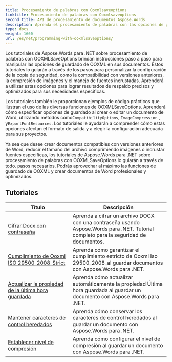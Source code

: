 ```yaml
---
title: Procesamiento de palabras con Ooxmlsaveoptions
linktitle: Procesamiento de palabras con Ooxmlsaveoptions
second_title: API de procesamiento de documentos Aspose.Words
description: Aprenda el procesamiento de palabras con las opciones de guardado OOXML en Aspose.Words para .NET. Tutoriales completos y código de muestra para manipular y personalizar el guardado de documentos de Word en formato OOXML.
type: docs
weight: 1660
url: /es/net/programming-with-ooxmlsaveoptions/
---
```

Los tutoriales de Aspose.Words para .NET sobre procesamiento de palabras con OOXMLSaveOptions brindan instrucciones paso a paso para manipular las opciones de guardado de OOXML en sus documentos. Estos tutoriales lo guiarán a través de los pasos para personalizar la configuración de la copia de seguridad, como la compatibilidad con versiones anteriores, la compresión de imágenes y el manejo de fuentes incrustadas. Aprenderá a utilizar estas opciones para lograr resultados de respaldo precisos y optimizados para sus necesidades específicas.

 Los tutoriales también le proporcionan ejemplos de código prácticos que ilustran el uso de las diversas funciones de OOXMLSaveOptions. Aprenderá cómo especificar opciones de guardado al crear o editar un documento de Word, utilizando métodos como`CompatibilityOptions`, `ImageCompression` , y`ExportFontResources`. Los tutoriales le ayudarán a comprender cómo estas opciones afectan el formato de salida y a elegir la configuración adecuada para sus proyectos.

Ya sea que desee crear documentos compatibles con versiones anteriores de Word, reducir el tamaño del archivo comprimiendo imágenes o incrustar fuentes específicas, los tutoriales de Aspose.Words para .NET sobre procesamiento de palabras con OOXMLSaveOptions lo guiarán a través de todo. pasos necesarios. Podrás aprovechar al máximo las funciones de guardado de OOXML y crear documentos de Word profesionales y optimizados.

 ## Tutoriales
| Título | Descripción |
| --- | --- |
| [Cifrar Docx con contraseña](./encrypt-docx-with-password/) | Aprenda a cifrar un archivo DOCX con una contraseña usando Aspose.Words para .NET. Tutorial completo para la seguridad de documentos. |
| [Cumplimiento de Ooxml ISO 29500_2008_Strict](./ooxml-compliance-iso-29500_2008_strict/) | Aprenda cómo garantizar el cumplimiento estricto de Ooxml Iso 29500_2008_al guardar documentos con Aspose.Words para .NET. |
| [Actualizar la propiedad de la última hora guardada](./update-last-saved-time-property/) | Aprenda cómo actualizar automáticamente la propiedad Última hora guardada al guardar un documento con Aspose.Words para .NET. |
| [Mantener caracteres de control heredados](./keep-legacy-control-chars/) | Aprenda cómo conservar los caracteres de control heredados al guardar un documento con Aspose.Words para .NET. |
| [Establecer nivel de compresión](./set-compression-level/) | Aprenda cómo configurar el nivel de compresión al guardar un documento con Aspose.Words para .NET. |